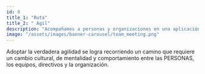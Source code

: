 ```yaml
---
id: 0
title_1: "Ruta"
title_2: " Ágil"
description: "Acompañamos a personas y organizaciones en una aplicación práctica de la agilidad, por medio de rutas de transformación."
image: "/assets/images/banner-carousel/team_meeting.png"
---
```

Adoptar la verdadera agilidad se logra recorriendo un camino que requiere un cambio cultural, de mentalidad y comportamiento entre las PERSONAS, los equipos, directivos y la organización.
